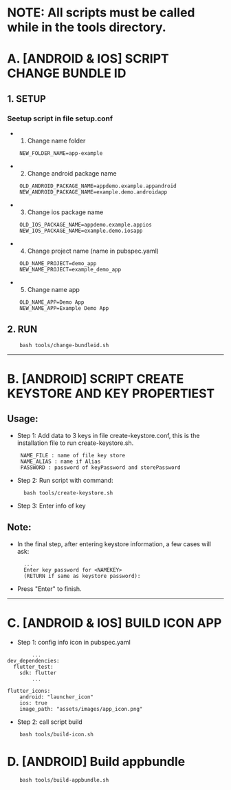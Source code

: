 
# NOTE: All scripts must be called while in the tools directory.

# A. [ANDROID & IOS] SCRIPT CHANGE BUNDLE ID
## 1. SETUP
### Seetup script in file setup.conf

- 1. Change name folder

```
    NEW_FOLDER_NAME=app-example
```

- 2. Change android package name

```
    OLD_ANDROID_PACKAGE_NAME=appdemo.example.appandroid
    NEW_ANDROID_PACKAGE_NAME=example.demo.androidapp
```


- 3. Change ios package name

```
    OLD_IOS_PACKAGE_NAME=appdemo.example.appios
    NEW_IOS_PACKAGE_NAME=example.demo.iosapp
```

- 4. Change project name (name in pubspec.yaml)

```
    OLD_NAME_PROJECT=demo_app
    NEW_NAME_PROJECT=example_demo_app
```

- 5. Change name app

```
    OLD_NAME_APP=Demo App
    NEW_NAME_APP=Example Demo App
```

## 2. RUN

```
    bash tools/change-bundleid.sh
```

------


# B. [ANDROID] SCRIPT CREATE KEYSTORE AND KEY PROPERTIEST 

## Usage: 
 - Step 1: 
    Add data to 3 keys in file create-keystore.conf, this is the installation file to run create-keystore.sh. 

        NAME_FILE : name of file key store
        NAME_ALIAS : name if Alias
        PASSWORD : password of keyPassword and storePassword
- Step 2:
    Run script with command: 

        bash tools/create-keystore.sh
- Step 3: Enter info of key

## Note: 
- In the final step, after entering keystore information, a few cases will ask:

        ...
        Enter key password for <NAMEKEY>
        (RETURN if same as keystore password):
- Press "Enter" to finish.


-----

# C. [ANDROID & IOS] BUILD ICON APP
- Step 1: config info icon in pubspec.yaml

```
        ...
dev_dependencies:
  flutter_test:
    sdk: flutter
        ...

flutter_icons:
    android: "launcher_icon"
    ios: true
    image_path: "assets/images/app_icon.png"
```

- Step 2: call script build

```
    bash tools/build-icon.sh
```

# D. [ANDROID] Build appbundle 

```
    bash tools/build-appbundle.sh
```